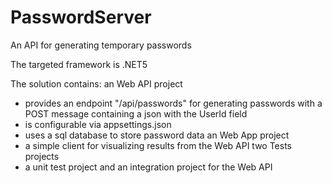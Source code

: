 # PasswordServer
An API for generating temporary passwords

The targeted framework is .NET5

The solution contains:
an Web API project 
  - provides an endpoint "/api/passwords" for generating passwords with a POST message containing a json with the UserId field
  - is configurable via appsettings.json
  - uses a sql database to store password data
an Web App project 
  - a simple client for visualizing results from the Web API
two Tests projects 
  - a unit test project and an integration project for the Web API
